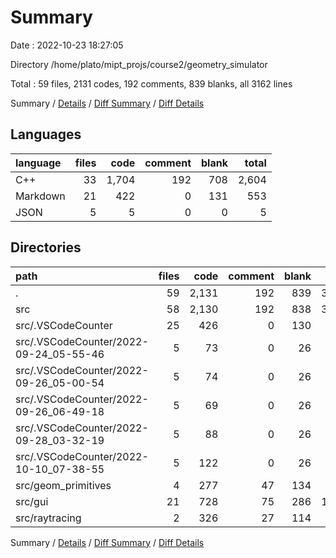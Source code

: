 # Summary

Date : 2022-10-23 18:27:05

Directory /home/plato/mipt_projs/course2/geometry_simulator

Total : 59 files,  2131 codes, 192 comments, 839 blanks, all 3162 lines

Summary / [Details](details.md) / [Diff Summary](diff.md) / [Diff Details](diff-details.md)

## Languages
| language | files | code | comment | blank | total |
| :--- | ---: | ---: | ---: | ---: | ---: |
| C++ | 33 | 1,704 | 192 | 708 | 2,604 |
| Markdown | 21 | 422 | 0 | 131 | 553 |
| JSON | 5 | 5 | 0 | 0 | 5 |

## Directories
| path | files | code | comment | blank | total |
| :--- | ---: | ---: | ---: | ---: | ---: |
| . | 59 | 2,131 | 192 | 839 | 3,162 |
| src | 58 | 2,130 | 192 | 838 | 3,160 |
| src/.VSCodeCounter | 25 | 426 | 0 | 130 | 556 |
| src/.VSCodeCounter/2022-09-24_05-55-46 | 5 | 73 | 0 | 26 | 99 |
| src/.VSCodeCounter/2022-09-26_05-00-54 | 5 | 74 | 0 | 26 | 100 |
| src/.VSCodeCounter/2022-09-26_06-49-18 | 5 | 69 | 0 | 26 | 95 |
| src/.VSCodeCounter/2022-09-28_03-32-19 | 5 | 88 | 0 | 26 | 114 |
| src/.VSCodeCounter/2022-10-10_07-38-55 | 5 | 122 | 0 | 26 | 148 |
| src/geom_primitives | 4 | 277 | 47 | 134 | 458 |
| src/gui | 21 | 728 | 75 | 286 | 1,089 |
| src/raytracing | 2 | 326 | 27 | 114 | 467 |

Summary / [Details](details.md) / [Diff Summary](diff.md) / [Diff Details](diff-details.md)